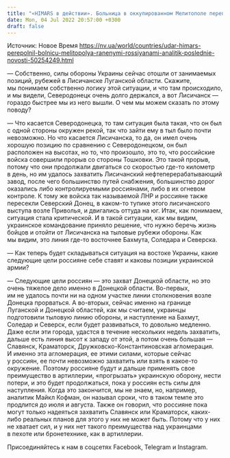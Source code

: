 ```yaml
---
title: "«HIMARS в действии». Больница в оккупированном Мелитополе переполнена россиянами после удара американской системой — аналитик CIT"
date: Mon, 04 Jul 2022 20:57:00 +0300
draft: false
---
```

Источник: Новое Время https://nv.ua/world/countries/udar-himars-perepolnil-bolnicu-melitopolya-ranenymi-rossiyanami-analitik-poslednie-novosti-50254249.html


— Собственно, силы обороны Украины сейчас отошли от занимаемых позиций, рубежей в Лисичанске Луганской области. Скажите, мы понимаем собственно логику этой ситуации, и что там происходило, и мы видели, Северодонецк очень долго держался, а вот Лисичанск — гораздо быстрее мы из него вышли. О чем мы можем сказать по этому поводу?

— Что касается Северодонецка, то там ситуация была такая, что он был с одной стороны окружен рекой, так что зайти ему в тыл было почти невозможно. Но что касается Лисичанска, то да, он имел очень хорошую позицию по сравнению с Северодонецком, он был расположен на высотах, но то, что произошло, это то, что российские войска совершили прорыв со стороны Тошковки. Это такой прорыв, потому что они продолжали двигаться со скоростью где-то километр в день, но им удалось захватить Лисичанский нефтеперерабатывающий завод, после чего большинство путей снабжения, большинство дорог оказались либо контролируемыми россиянами, либо в их огневом контроле. К тому же войска так называемой ЛНР и россияне также пересекли Северский Донец, в каком-то тупике этого лисичанского выступа возле Приволья, и двигались оттуда на юг. Итак, как понимаем, ситуация стала критической. И в такой ситуации, как мы видим, украинское командование приняло решение, что нужно беречь жизнь бойцов и отойти от Лисичанска на тыловые рубежи обороны. Как мы видим, это линия где-то восточнее Бахмута, Соледара и Северска.

— Как теперь будет складываться ситуация на востоке Украины, какие следующие цели россияне себе ставят и каковы позиции украинской армии?

— Следующие цели россиян — это захват Донецкой области, но это очень тяжелое дело именно в Донецкой области. Во-первых, им не удалось почти ни на одном участке линии столкновения возле Донецка прорваться. А во-вторых, сейчас именно на границе Луганской и Донецкой областей, как мы считаем, украинцы подготовили тыловую линию обороны, и наступление на Бахмут, Соледар и Северск, если будет развиваться, то довольно медленно. Даже если эти города, удастся в течение нескольких недель захватить, дальше есть линия высот к западу от этой, а потом очень большая — Славянск, Краматорск, Дружковско-Константиновская агломерация. И именно эта агломерация, ее этими силами, которые сейчас у россиян, ее почти невозможно захватить или взять в какое-то окружение. Поэтому россияне будут и дальше применять свое преимущество в артиллерии, «прогрызать» украинскую оборону, нести потери, и это будет продолжаться, пока у россиян есть силы для наступления. Когда это закончится, мы не знаем, но, например, аналитик Майкл Кофман, он называл сроки, что в таком темпе это продлится до июля и августа. Также он говорил, что россияне пока могут только надеяться захватить Славянск или Краматорск, каких-либо реальных планов для этого у них не может быть. Потому что у них не хватает сил, и у них нет такого преимущества над украинцами в пехоте или бронетехнике, как в артиллерии.

Присоединяйтесь к нам в соцсетях Facebook, Telegram и Instagram.
